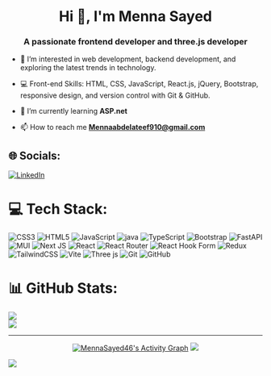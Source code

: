 <h1 align="center">Hi 👋, I'm Menna Sayed</h1>
<h3 align="center">A passionate frontend developer and three.js developer</h3>

- 👀 I’m interested in web development, backend development, and exploring the latest trends in technology.

- 💻 Front-end Skills: HTML, CSS, JavaScript, React.js, jQuery, Bootstrap, responsive design, and version control with Git & GitHub.

- 🌱 I’m currently learning **ASP.net**

- 📫 How to reach me **Mennaabdelateef910@gmail.com**


## 🌐 Socials:
[![LinkedIn](https://img.shields.io/badge/LinkedIn-%230077B5.svg?logo=linkedin&logoColor=white)](https://linkedin.com/in//menna-abdelateef-04a0a42b2/) 

# 💻 Tech Stack:
 ![CSS3](https://img.shields.io/badge/css3-%231572B6.svg?style=for-the-badge&logo=css3&logoColor=white)  ![HTML5](https://img.shields.io/badge/html5-%23E34F26.svg?style=for-the-badge&logo=html5&logoColor=white) ![JavaScript](https://img.shields.io/badge/javascript-%23323330.svg?style=for-the-badge&logo=javascript&logoColor=%23F7DF1E) ![java](https://img.shields.io/badge/java-%231572B6.svg?style=for-the-badge&logo=css3&logoColor=white)  ![TypeScript](https://img.shields.io/badge/typescript-%23007ACC.svg?style=for-the-badge&logo=typescript&logoColor=white) ![Bootstrap](https://img.shields.io/badge/bootstrap-%238511FA.svg?style=for-the-badge&logo=bootstrap&logoColor=white) ![FastAPI](https://img.shields.io/badge/FastAPI-005571?style=for-the-badge&logo=fastapi) ![MUI](https://img.shields.io/badge/MUI-%230081CB.svg?style=for-the-badge&logo=mui&logoColor=white) ![Next JS](https://img.shields.io/badge/Next-black?style=for-the-badge&logo=next.js&logoColor=white)  ![React](https://img.shields.io/badge/react-%2320232a.svg?style=for-the-badge&logo=react&logoColor=%2361DAFB) ![React Router](https://img.shields.io/badge/React_Router-CA4245?style=for-the-badge&logo=react-router&logoColor=white) ![React Hook Form](https://img.shields.io/badge/React%20Hook%20Form-%23EC5990.svg?style=for-the-badge&logo=reacthookform&logoColor=white) ![Redux](https://img.shields.io/badge/redux-%23593d88.svg?style=for-the-badge&logo=redux&logoColor=white)  ![TailwindCSS](https://img.shields.io/badge/tailwindcss-%2338B2AC.svg?style=for-the-badge&logo=tailwind-css&logoColor=white) ![Vite](https://img.shields.io/badge/vite-%23646CFF.svg?style=for-the-badge&logo=vite&logoColor=white) ![Three js](https://img.shields.io/badge/threejs-black?style=for-the-badge&logo=three.js&logoColor=white) ![Git](https://img.shields.io/badge/git-%23F05033.svg?style=for-the-badge&logo=git&logoColor=white) ![GitHub](https://img.shields.io/badge/github-%23121011.svg?style=for-the-badge&logo=github&logoColor=white)
# 📊 GitHub Stats:
![](https://github-readme-stats.vercel.app/api?username=MennaSayed46&theme=dark&hide_border=false&include_all_commits=false&count_private=false)<br/>
![](https://github-readme-streak-stats.herokuapp.com/?user=MennaSayed46&theme=dark&hide_border=false)<br/>


---

 </div>
  <div align="center">
  <a href="https://github.com/MennaSayed46/MennaSayed46"><img alt="MennaSayed46's Activity Graph" src="https://github-readme-activity-graph.vercel.app/graph/?username=MennaSayed46&bg_color=RRGGBBAA&title_color=00abf0&color=00abf0&line=00abf0&point=DEDEDE&hide_border=true&custom_title=Contribution⠀Graph" /></a>
  <img src="https://wakatime.com/share/@K1rsN7/e713d501-852d-48fb-adb3-8e9f584cfdf4.svg">
  </div>
  
[![](https://visitcount.itsvg.in/api?id=MennaSayed46&label=Profile%20Views&pretty=false)](https://visitcount.itsvg.in)
<!-- Proudly created with GPRM ( https://gprm.itsvg.in ) -->
